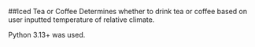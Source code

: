 ##Iced Tea or Coffee
Determines whether to drink tea or coffee based on user inputted temperature of relative climate.

Python 3.13+ was used.

